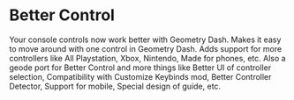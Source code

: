 # Better Control

Your console controls now work better with Geometry Dash.
Makes it easy to move around with one control in Geometry Dash. Adds support for more controllers like All Playstation, Xbox, Nintendo, Made for phones, etc. Also a geode port for Better Control and more things like Better UI of controller selection, Compatibility with Customize Keybinds mod, Better Controller Detector, Support for mobile, Special design of guide, etc.